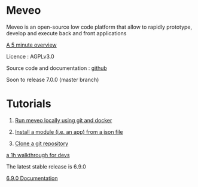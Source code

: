 Meveo
=====

Meveo is an open-source low code platform that allow to rapidly prototype, develop and execute back and front applications

[A 5 minute overview](https://vimeo.com/665033310)

Licence : AGPLv3.0

Source code and documentation : [github](https://github.com/meveo-org/meveo)

Soon to release 7.0.0 (master branch)


# Tutorials

1. [Run meveo locally using git and docker](https://vimeo.com/665446095)

2. [Install a module (i.e. an app) from a json file](https://vimeo.com/664075926)

3. [Clone a git repository](https://vimeo.com/665855636)


[a 1h walkthrough for devs](https://vimeo.com/665033310)


The latest stable release is 6.9.0

[6.9.0 Documentation](6.9)

